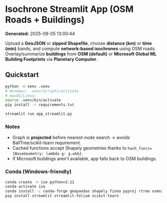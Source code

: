 
# Isochrone Streamlit App (OSM Roads + Buildings)

**Generated:** 2025-09-05 13:00:44

Upload a **GeoJSON** or **zipped Shapefile**, choose **distance (km)** or **time (min)** bands, and compute **network-based isochrones** using OSM roads. Overlay/summarize **buildings** from **OSM (default)** or **Microsoft Global ML Building Footprints** via **Planetary Computer**.

## Quickstart

```bash
python -m venv .venv
# Windows: .venv\Scripts\activate
# macOS/Linux:
source .venv/bin/activate
pip install -r requirements.txt

streamlit run app_streamlit.py
```

### Notes
- Graph is **projected** before nearest-node search → avoids BallTree/scikit-learn requirement.
- Cached functions accept Shapely geometries thanks to `hash_funcs={BaseGeometry: lambda g: g.wkb}`.
- If Microsoft buildings aren't available, app falls back to OSM buildings.

### Conda (Windows-friendly)
```bash
conda create -n iso python=3.11
conda activate iso
conda install -c conda-forge geopandas shapely fiona pyproj rtree osmnx networkx folium pystac-client planetary-computer pyarrow
pip install streamlit streamlit-folium scikit-learn
```
